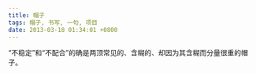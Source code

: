 ```yaml
---
title: 帽子
tags: 帽子, 书写, 一句, 项目
date: 2013-03-18 01:34:01 +0800
---
```



“不稳定”和“不配合”的确是两顶常见的、含糊的、却因为其含糊而分量很重的帽子。

